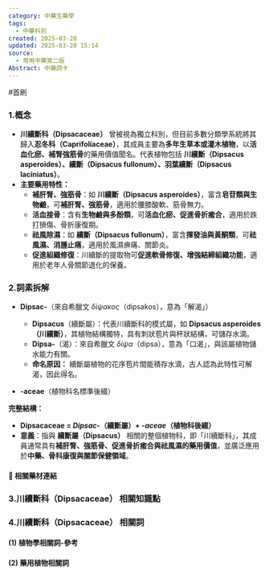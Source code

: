 ```yaml
---
category: 中藥生藥學
tags:
  - 中藥科別
created: 2025-03-20
updated: 2025-03-20 15:14
source:
  - 常用中藥第二版
Abstract: 中藥詞卡
---
```

#首刷
### 1.概念
- **川續斷科（Dipsacaceae）** 曾被視為獨立科別，但目前多數分類學系統將其歸入**忍冬科（Caprifoliaceae）**，其成員主要為**多年生草本或灌木植物**，以**活血化瘀、補腎強筋骨**的藥用價值聞名。代表植物包括 **川續斷（Dipsacus asperoides）、續斷（Dipsacus fullonum）、羽葉續斷（Dipsacus laciniatus）**。  
- **主要藥用特性：**  
  - **補肝腎、強筋骨**：如 **川續斷（Dipsacus asperoides）**，富含**皂苷類與生物鹼**，可**補肝腎、強筋骨**，適用於腰膝酸軟、筋骨無力。  
  - **活血接骨**：含有**生物鹼與多酚類**，可**活血化瘀、促進骨折癒合**，適用於跌打損傷、骨折康復期。  
  - **祛風除濕**：如 **續斷（Dipsacus fullonum）**，富含**揮發油與黃酮類**，可**祛風濕、消腫止痛**，適用於風濕痹痛、關節炎。  
  - **促進組織修復**：川續斷的提取物可**促進軟骨修復、增強結締組織功能**，適用於老年人骨關節退化的保養。  

### 2.詞素拆解
- **Dipsac-**（來自希臘文 *δίψακος*（dipsakos），意為「解渴」）  
  - **Dipsacus**（續斷屬）：代表川續斷科的模式屬，如 **Dipsacus asperoides（川續斷）**，其植物結構獨特，具有刺狀苞片與杯狀結構，可儲存水滴。  
  - **Dipsa-**（渴）：來自希臘文 *δίψα*（dipsa），意為「口渴」，與該屬植物儲水能力有關。  
  - **命名原因：** 續斷屬植物的花序苞片間能積存水滴，古人認為此特性可解渴，因此得名。  

- **-aceae**（植物科名標準後綴）  

**完整結構：**
- **Dipsacaceae = *Dipsac-*（續斷屬）+ *-aceae*（植物科後綴）**  
- **意義**：指與 **續斷屬（Dipsacus）** 相關的整個植物科，即「川續斷科」，其成員通常具有**補肝腎、強筋骨、促進骨折癒合與祛風濕的藥用價值**，並廣泛應用於**中藥、骨科康復與關節保健領域**。  

#### 📌 相關藥材連結




### 3.川續斷科（Dipsacaceae） 相關知識點



### 4.川續斷科（Dipsacaceae） 相關詞
#### (1) 植物學相關詞-參考




#### (2) 藥用植物相關詞

